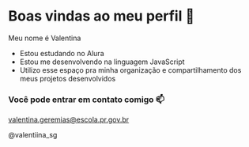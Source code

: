 # Boas vindas ao meu perfil 💙

Meu nome é Valentina

- Estou estudando no Alura
- Estou me desenvolvendo na linguagem JavaScript
- Utilizo esse espaço pra minha organização e compartilhamento dos meus projetos desenvolvidos

### Você pode entrar em contato comigo 📫

valentina.geremias@escola.pr.gov.br

@valentiina_sg

